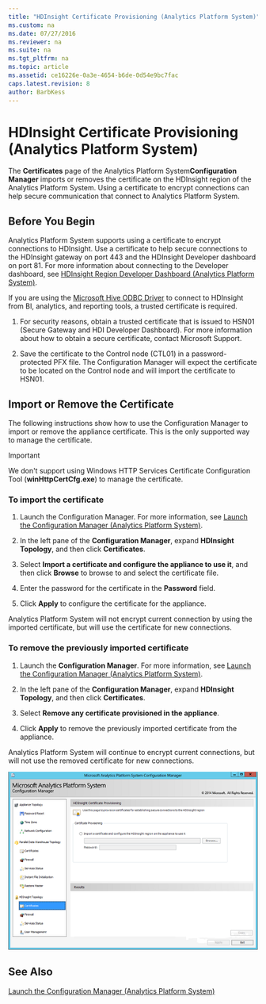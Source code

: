 ```yaml
---
title: "HDInsight Certificate Provisioning (Analytics Platform System)"
ms.custom: na
ms.date: 07/27/2016
ms.reviewer: na
ms.suite: na
ms.tgt_pltfrm: na
ms.topic: article
ms.assetid: ce16226e-0a3e-4654-b6de-0d54e9bc7fac
caps.latest.revision: 8
author: BarbKess
---
```

# HDInsight Certificate Provisioning (Analytics Platform System)
The **Certificates** page of the Analytics Platform System**Configuration Manager** imports or removes the certificate on the HDInsight region of the Analytics Platform System. Using a certificate to encrypt connections can help secure communication that connect to Analytics Platform System.  
  
## Before You Begin  
Analytics Platform System supports using a certificate to encrypt connections to HDInsight. Use a certificate to help secure connections to the HDInsight gateway on port 443 and the HDInsight Developer dashboard on port 81. For more information about connecting to the Developer dashboard, see [HDInsight Region Developer Dashboard &#40;Analytics Platform System&#41;](../../mpp/hdinsight/hdinsight-region-developer-dashboard-analytics-platform-system.md).  
  
If you are using the [Microsoft Hive ODBC Driver](http://www.microsoft.com/en-us/download/details.aspx?id=40886) to connect to HDInsight from BI, analytics, and reporting tools, a trusted certificate is required.  
  
1.  For security reasons, obtain a trusted certificate that is issued to HSN01 (Secure Gateway and HDI Developer Dashboard). For more information about how to obtain a secure certificate, contact Microsoft Support.  
  
2.  Save the certificate to the Control node (CTL01) in a password-protected PFX file.  The Configuration Manager will expect the certificate to be located on the Control node and will import the certificate to HSN01.  
  
## Import or Remove the Certificate  
The following instructions show how to use the Configuration Manager to import or remove the appliance certificate.  This is the only supported way to manage the certificate.  
  
> [!IMPORTANT]  
> We don't support using Windows HTTP Services Certificate Configuration Tool (**winHttpCertCfg.exe**) to manage the certificate.  
  
### To import the certificate  
  
1.  Launch the Configuration Manager. For more information, see [Launch the Configuration Manager &#40;Analytics Platform System&#41;](../../mpp/management/launch-the-configuration-manager-analytics-platform-system.md).  
  
2.  In the left pane of the **Configuration Manager**, expand **HDInsight Topology**, and then click **Certificates**.  
  
3.  Select **Import a certificate and configure the appliance to use it**, and then click **Browse** to browse to and select the certificate file.  
  
4.  Enter the password for the certificate in the **Password** field.  
  
5.  Click **Apply** to configure the certificate for the appliance.  
  
Analytics Platform System will not encrypt current connection by using the imported certificate, but will use the certificate for new connections.  
  
### To remove the previously imported certificate  
  
1.  Launch the **Configuration Manager**. For more information, see [Launch the Configuration Manager &#40;Analytics Platform System&#41;](../../mpp/management/launch-the-configuration-manager-analytics-platform-system.md).  
  
2.  In the left pane of the **Configuration Manager**, expand **HDInsight Topology**, and then click **Certificates**.  
  
3.  Select **Remove any certificate provisioned in the appliance**.  
  
4.  Click **Apply** to remove the previously imported certificate from the appliance.  
  
Analytics Platform System will continue to encrypt current connections, but will not use the removed certificate for new connections.  
  
![DWConfig Appliance HDI Certificate](../../mpp/management/media/SQL_Server_PDW_DWConfig_ApplHDITopCert.png "SQL_Server_PDW_DWConfig_ApplHDITopCert")  
  
## See Also  
[Launch the Configuration Manager &#40;Analytics Platform System&#41;](../../mpp/management/launch-the-configuration-manager-analytics-platform-system.md)  
  
